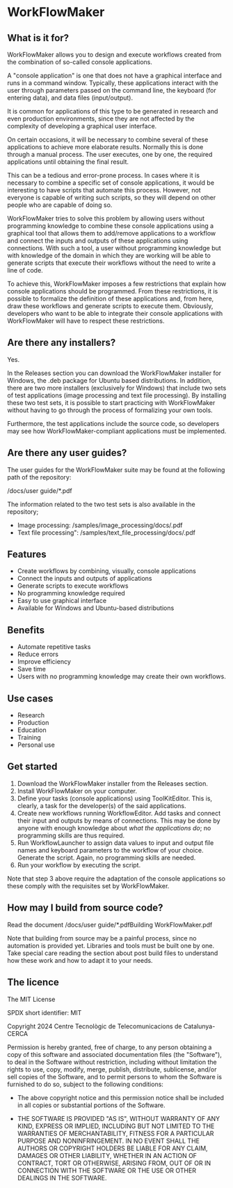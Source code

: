 # WorkFlowMaker

## What is it for?

WorkFlowMaker allows you to design and execute workflows created from the combination of so-called console applications.

A "console application" is one that does not have a graphical interface and runs in a command window. Typically, these applications interact with the user through parameters passed on the command line, the keyboard (for entering data), and data files (input/output).

It is common for applications of this type to be generated in research and even production environments, since they are not affected by the complexity of developing a graphical user interface.

On certain occasions, it will be necessary to combine several of these applications to achieve more elaborate results. Normally this is done through a manual process. The user executes, one by one, the required applications until obtaining the final result.

This can be a tedious and error-prone process. In cases where it is necessary to combine a specific set of console applications, it would be interesting to have scripts that automate this process. However, not everyone is capable of writing such scripts, so they will depend on other people who are capable of doing so.

WorkFlowMaker tries to solve this problem by allowing users without programming knowledge to combine these console applications using a graphical tool that allows them to add/remove applications to a workflow and connect the inputs and outputs of these applications using connections. With such a tool, a user without programming knowledge but with knowledge of the domain in which they are working will be able to generate scripts that execute their workflows without the need to write a line of code.

To achieve this, WorkFlowMaker imposes a few restrictions that explain how console applications should be programmed. From these restrictions, it is possible to formalize the definition of these applications and, from here, draw these workflows and generate scripts to execute them. Obviously, developers who want to be able to integrate their console applications with WorkFlowMaker will have to respect these restrictions.


## Are there any installers?

Yes.

In the Releases section you can download the WorkFlowMaker installer for Windows, the .deb package for Ubuntu based distributions. In addition, there are two more installers (exclusively for Windows) that include two sets of test applications (image processing and text file processing). By installing these two test sets, it is possible to start practicing with WorkFlowMaker without having to go through the process of formalizing your own tools.

Furthermore, the test applications include the source code, so developers may see how WorkFlowMaker-compliant applications must be implemented.

## Are there any user guides?

The user guides for the WorkFlowMaker suite may be found at the following path of the repository:

/docs/user guide/*.pdf


The information related to the two test sets is also available in the repository;

* Image processing: /samples/image_processing/docs/.pdf
* Text file processing": /samples/text_file_processing/docs/.pdf

## Features

* Create workflows by combining, visually, console applications 
* Connect the inputs and outputs of applications 
* Generate scripts to execute workflows 
* No programming knowledge required 
* Easy to use graphical interface 
* Available for Windows and Ubuntu-based distributions

## Benefits

* Automate repetitive tasks
* Reduce errors 
* Improve efficiency 
* Save time 
* Users with no programming knowledge may create their own workflows.

## Use cases

* Research 
* Production 
* Education 
* Training 
* Personal use

## Get started

1. Download the WorkFlowMaker installer from the Releases section. 
2. Install WorkFlowMaker on your computer. 
3. Define your tasks (console applications) using ToolKitEditor. This is, clearly, a task for the developer(s) of the said applications.
4. Create new workflows running WorkflowEditor. Add tasks and connect their input and outputs by means of connections. This may be done by anyone with enough knowledge about _what the applications do_; no programming skills are thus required.
5. Run WorkflowLauncher to assign data values to input and output file names and keyboard parameters to the workflow of your choice. Generate the script. Again, no programming skills are needed.
6. Run your workflow by executing the script.

Note that step 3 above require the adaptation of the console applications so these comply with the requisites set by WorkFlowMaker.

## How may I build from source code?

Read the document /docs/user guide/*.pdfBuilding WorkFlowMaker.pdf

Note that building from source may be a painful process, since no automation is provided yet. Libraries and tools must be built one by one. Take special care reading the section about post build files to understand how these work and how to adapt it to your needs.

## The licence

The MIT License

SPDX short identifier: MIT

Copyright 2024 Centre Tecnològic de Telecomunicacions de Catalunya-CERCA

Permission is hereby granted, free of charge, to any person obtaining a copy of this software and associated documentation files (the "Software"), to deal in the Software without restriction, including without limitation the rights to use, copy, modify, merge, publish, distribute, sublicense, and/or sell copies of the Software, and to permit persons to whom the Software is furnished to do so, subject to the following conditions:

* The above copyright notice and this permission notice shall be included in all copies or substantial portions of the Software.

* THE SOFTWARE IS PROVIDED "AS IS", WITHOUT WARRANTY OF ANY KIND, EXPRESS OR IMPLIED, INCLUDING BUT NOT LIMITED TO THE WARRANTIES OF MERCHANTABILITY, FITNESS FOR A PARTICULAR PURPOSE AND NONINFRINGEMENT. IN NO EVENT SHALL THE AUTHORS OR COPYRIGHT HOLDERS BE LIABLE FOR ANY CLAIM, DAMAGES OR OTHER LIABILITY, WHETHER IN AN ACTION OF CONTRACT, TORT OR OTHERWISE, ARISING FROM, OUT OF OR IN CONNECTION WITH THE SOFTWARE OR THE USE OR OTHER DEALINGS IN THE SOFTWARE.
